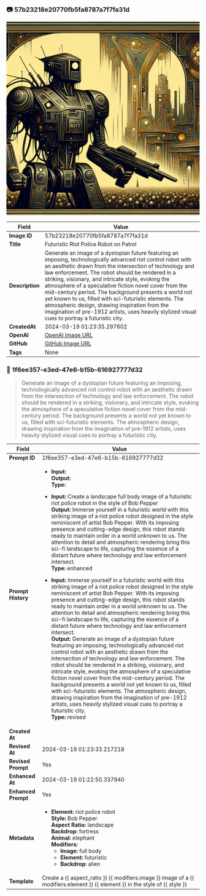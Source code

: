 

### 📷 57b23218e20770fb5fa8787a7f7fa31d 

![data.id](./57b23218e20770fb5fa8787a7f7fa31d.jpg)

| Field          | Value                                                                                                                     |
|----------------|---------------------------------------------------------------------------------------------------------------------------|
| **Image ID**             | 57b23218e20770fb5fa8787a7f7fa31d                                                                                                             |
| **Title**           | Futuristic Riot Police Robot on Patrol                                                                                                       |
| **Description**           | Generate an image of a dystopian future featuring an imposing, technologically advanced riot control robot with an aesthetic drawn from the intersection of technology and law enforcement. The robot should be rendered in a striking, visionary, and intricate style, evoking the atmosphere of a speculative fiction novel cover from the mid-century period. The background presents a world not yet known to us, filled with sci-futuristic elements. The atmospheric design, drawing inspiration from the imagination of pre-1912 artists, uses heavily stylized visual cues to portray a futuristic city.                                                                                                       |
| **CreatedAt**        | 2024-03-19 01:23:35.297602                                                                                                        |
| **OpenAI**         | [OpenAI Image URL](https://oaidalleapiprodscus.blob.core.windows.net/private/org-TZj0gKpq3CiXdXNznVOkBYav/user-t5KW5S6yYiCS0u4yDWasqnEP/img-lHFFD2eUdaoAcDyUuMT48vcb.png?st=2024-03-19T00%3A23%3A31Z&se=2024-03-19T02%3A23%3A31Z&sp=r&sv=2021-08-06&sr=b&rscd=inline&rsct=image/png&skoid=6aaadede-4fb3-4698-a8f6-684d7786b067&sktid=a48cca56-e6da-484e-a814-9c849652bcb3&skt=2024-03-19T00%3A26%3A30Z&ske=2024-03-20T00%3A26%3A30Z&sks=b&skv=2021-08-06&sig=0RNN/ThsuFuMfL8QhY6Zy1GiXwkTOUYr2pz%2BU7nFo6A%3D)                                                                                |
| **GitHub**         | [GitHub Image URL](https://github.com/Caneta-Silva/cyber-tomorrow/blob/main/images/57b23218e20770fb5fa8787a7f7fa31d/57b23218e20770fb5fa8787a7f7fa31d.jpg)                                                                                |
| **Tags**       | None                                                                                                                   |

### 📜 1f6ee357-e3ed-47e6-b15b-616927777d32

> Generate an image of a dystopian future featuring an imposing, technologically advanced riot control robot with an aesthetic drawn from the intersection of technology and law enforcement. The robot should be rendered in a striking, visionary, and intricate style, evoking the atmosphere of a speculative fiction novel cover from the mid-century period. The background presents a world not yet known to us, filled with sci-futuristic elements. The atmospheric design, drawing inspiration from the imagination of pre-1912 artists, uses heavily stylized visual cues to portray a futuristic city.

| Field          | Value                                                                                                                                                                      |
|----------------|----------------------------------------------------------------------------------------------------------------------------------------------------------------------------|
| **Prompt ID**  | 1f6ee357-e3ed-47e6-b15b-616927777d32                                                                                                                                                            |
| **Prompt History** | <ul><li>**Input:**  <br> **Output:**  <br> **Type:** </li></ul><ul><li>**Input:** Create a landscape full body image of a futuristic riot police robot in the style of Bob Pepper <br> **Output:** Immerse yourself in a futuristic world with this striking image of a riot police robot designed in the style reminiscent of artist Bob Pepper. With its imposing presence and cutting-edge design, this robot stands ready to maintain order in a world unknown to us. The attention to detail and atmospheric rendering bring this sci-fi landscape to life, capturing the essence of a distant future where technology and law enforcement intersect. <br> **Type:** enhanced</li></ul><ul><li>**Input:** Immerse yourself in a futuristic world with this striking image of a riot police robot designed in the style reminiscent of artist Bob Pepper. With its imposing presence and cutting-edge design, this robot stands ready to maintain order in a world unknown to us. The attention to detail and atmospheric rendering bring this sci-fi landscape to life, capturing the essence of a distant future where technology and law enforcement intersect. <br> **Output:** Generate an image of a dystopian future featuring an imposing, technologically advanced riot control robot with an aesthetic drawn from the intersection of technology and law enforcement. The robot should be rendered in a striking, visionary, and intricate style, evoking the atmosphere of a speculative fiction novel cover from the mid-century period. The background presents a world not yet known to us, filled with sci-futuristic elements. The atmospheric design, drawing inspiration from the imagination of pre-1912 artists, uses heavily stylized visual cues to portray a futuristic city. <br> **Type:** revised</li></ul> |
| **Created At** |                                                                                                                                                    |
| **Revised At** | 2024-03-19 01:23:33.217218                                                                                                                                                   |
| **Revised Prompt** | Yes                                                                                                                                                                      |
| **Enhanced At** | 2024-03-19 01:22:50.337940                                                                                                                                                  |
| **Enhanced Prompt** | Yes                                                                                                                                                                    |
| **Metadata**   | <ul><li>**Element:** riot police robot <br> **Style:** Bob Pepper <br> **Aspect Ratio:** landscape <br> **Backdrop:** fortress <br> **Animal:** elephant <br> **Modifiers:**<ul><li>**Image:** full body</li><li>**Element:** futuristic</li><li>**Backdrop:** alien</li></ul></li></ul> |
| **Template**   | Create a {{ aspect_ratio }} {{ modifiers.image }} image of a {{ modifiers.element }} {{ element }} in the style of {{ style }}                                                                                                                                           |



